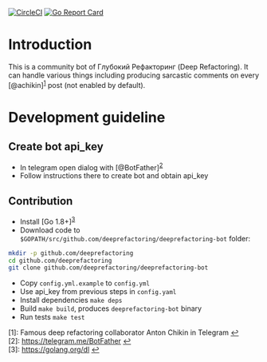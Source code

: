 [![CircleCI](https://circleci.com/gh/deeprefactoring/deeprefactoring-bot/tree/master.svg?style=svg&circle-token=0e2f1cd5497fa9397ce7905df9fe92a2ad4ca86a)](https://circleci.com/gh/deeprefactoring/deeprefactoring-bot/tree/master)
[![Go Report Card](https://goreportcard.com/badge/github.com/deeprefactoring/deeprefactoring-bot)](https://goreportcard.com/report/github.com/deeprefactoring/deeprefactoring-bot)

# Introduction
This is a community bot of Глубокий Рефакторинг (Deep Refactoring). It can handle various things including producing sarcastic comments on every [@achikin]<sup name="a1">[1](#f1)</sup> post (not enabled by default).

# Development guideline
## Create bot api_key
* In telegram open dialog with [@BotFather]<sup name="a2">[2](#f2)</sup>
* Follow instructions there to create bot and obtain api_key

## Contribution
* Install [Go 1.8+]<sup name="a3">[3](#f3)</sup>
* Download code to `$GOPATH/src/github.com/deeprefactoring/deeprefactoring-bot` folder:
```bash
mkdir -p github.com/deeprefactoring
cd github.com/deeprefactoring
git clone github.com/deeprefactoring/deeprefactoring-bot
```
* Copy `config.yml.example` to `config.yml`
* Use api_key from previous steps in `config.yaml`
* Install dependencies `make deps`
* Build `make build`, produces `deeprefactoring-bot` binary
* Run tests `make test`

<span name="f1">[1]:</span> Famous deep refactoring collaborator Anton Chikin in Telegram [↩](#a1)
<br>
<span name="f2">[2]:</span> https://telegram.me/BotFather [↩](#a2)
<br>
<span name="f3">[3]:</span> https://golang.org/dl [↩](#a3)
